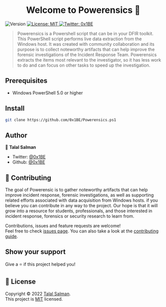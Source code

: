 <h1 align="center">Welcome to Powerensics 👋</h1>
<p>
  <img alt="Version" src="https://img.shields.io/badge/version-1.0.0-blue.svg?cacheSeconds=2592000" />
  <a href="https://github.com/kefranabg/readme-md-generator/blob/master/LICENSE" target="_blank">
    <img alt="License: MIT" src="https://img.shields.io/github/license/0x1BE/Powerensics" />
  </a>
  <a href="https://twitter.com/0x1BE" target="_blank">
    <img alt="Twitter: 0x1BE" src="https://img.shields.io/twitter/follow/0x1BE.svg?style=social" />
  </a>
</p>

> Powerensics is a Powershell script that can be in your DFIR toolkit. This PowerShell script performs live data extraction from the Windows host. It was created with community collaboration and its purpose is to collect noteworthy artifacts that can help improve the forensic investigations of the Incident Response Team. Powerensics extracts the items most relevant to the investigator, so it has less work to do and can focus on other tasks to speed up the investigation.

## Prerequisites

- Windows PowerShell 5.0 or higher

## Install

```sh
git clone https://github.com/0x1BE/Powerensics.ps1
```


## Author

👤 **Talal Salman**

* Twitter: [@0x1BE](https://twitter.com/0x1BE)
* Github: [@0x1BE](https://github.com/0x1BE)

## 🤝 Contributing

The goal of Powerensic is to gather noteworthy artifacts that can help improve incident response, 
forensic investigations, as well as supporting related efforts associated with data acquisition from Windows hosts.
if you believe you can contribute in any way to the project. Our hope is that it will grow into a resource for students, 
professionals, and those interested in incident response, forensics or security research to learn from.

Contributions, issues and feature requests are welcome!<br />Feel free to check [issues page](https://github.com/0x1BE/Powerensics/issues). You can also take a look at the [contributing guide](https://github.com/0x1BE/Powerensics/issues).

## Show your support

Give a ⭐️ if this project helped you!

## 📝 License

Copyright © 2022 [Talal Salman](https://github.com/0x1BE).<br />
This project is [MIT](https://github.com/0x1BE/Powerensics/blob/master/LICENSE) licensed.

